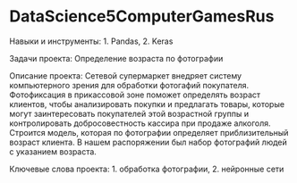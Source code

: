 # DataScience5ComputerGamesRus

Навыки и инструменты: 1. Pandas, 2. Keras

Задачи проекта: Определение возраста по фотографии

Описание проекта: Сетевой супермаркет внедряет систему компьютерного зрения для обработки фотогафий покупателя. Фотофиксация в прикассовой зоне поможет определять возраст клиентов, чтобы анализировать покупки и предлагать товары, которые могут заинтересовать покупателей этой возрастной группы и контролировать добросовестность кассира при продаже алкоголя. Строится модель, которая по фотографии определяет приблизительный возраст клиента. В нашем распоряжении был набор фотографий людей с указанием возраста.

Ключевые слова проекта: 1. обработка фотографии, 2. нейронные сети
